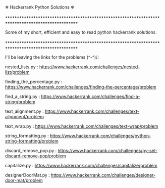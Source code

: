 ❄ Hackerrank Python Solutions ❄

⭒⭒⭒⭒⭒⭒⭒⭒⭒⭒⭒⭒⭒⭒⭒⭒⭒⭒⭒⭒⭒⭒⭒⭒⭒⭒⭒⭒⭒⭒⭒⭒⭒⭒⭒⭒⭒⭒⭒⭒⭒⭒⭒⭒⭒⭒⭒⭒⭒⭒⭒⭒⭒⭒⭒⭒⭒⭒⭒⭒⭒⭒⭒⭒⭒⭒⭒⭒⭒⭒⭒⭒⭒⭒⭒⭒⭒⭒⭒⭒⭒⭒⭒⭒⭒⭒⭒⭒⭒⭒⭒⭒⭒⭒⭒⭒⭒

Some of my short, efficient and easy to read python hackerrank solutions.

⭒⭒⭒⭒⭒⭒⭒⭒⭒⭒⭒⭒⭒⭒⭒⭒⭒⭒⭒⭒⭒⭒⭒⭒⭒⭒⭒⭒⭒⭒⭒⭒⭒⭒⭒⭒⭒⭒⭒⭒⭒⭒⭒⭒⭒⭒⭒⭒⭒⭒⭒⭒⭒⭒⭒⭒⭒⭒⭒⭒⭒⭒⭒⭒⭒⭒⭒⭒⭒⭒⭒⭒⭒⭒⭒⭒⭒⭒⭒⭒⭒⭒⭒⭒⭒⭒⭒⭒⭒⭒⭒⭒⭒⭒⭒⭒⭒

I'll be leaving the links for the problems (^-^)/: 

nested_lists.py : https://www.hackerrank.com/challenges/nested-list/problem

finding_the_percentage.py : https://www.hackerrank.com/challenges/finding-the-percentage/problem

find_a_string.py : https://www.hackerrank.com/challenges/find-a-string/problem

text_alignment.py : https://www.hackerrank.com/challenges/text-alignment/problem

text_wrap.py : https://www.hackerrank.com/challenges/text-wrap/problem

string_formatting.py : https://www.hackerrank.com/challenges/python-string-formatting/problem

discard_remove_pop.py : https://www.hackerrank.com/challenges/py-set-discard-remove-pop/problem

capitalize.py : https://www.hackerrank.com/challenges/capitalize/problem

designerDoorMat.py : https://www.hackerrank.com/challenges/designer-door-mat/problem
